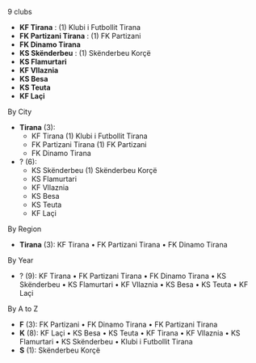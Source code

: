9 clubs

- **KF Tirana** : (1) Klubi i Futbollit Tirana
- **FK Partizani Tirana** : (1) FK Partizani
- **FK Dinamo Tirana**
- **KS Skënderbeu** : (1) Skënderbeu Korçë
- **KS Flamurtari**
- **KF Vllaznia**
- **KS Besa**
- **KS Teuta**
- **KF Laçi**




By City

- **Tirana** (3): 
  - KF Tirana  (1) Klubi i Futbollit Tirana
  - FK Partizani Tirana  (1) FK Partizani
  - FK Dinamo Tirana 
- ? (6): 
  - KS Skënderbeu  (1) Skënderbeu Korçë
  - KS Flamurtari 
  - KF Vllaznia 
  - KS Besa 
  - KS Teuta 
  - KF Laçi 




By Region

- **Tirana** (3):   KF Tirana • FK Partizani Tirana • FK Dinamo Tirana




By Year

- ? (9):   KF Tirana • FK Partizani Tirana • FK Dinamo Tirana • KS Skënderbeu • KS Flamurtari • KF Vllaznia • KS Besa • KS Teuta • KF Laçi






By A to Z

- **F** (3): FK Partizani • FK Dinamo Tirana • FK Partizani Tirana
- **K** (8): KF Laçi • KS Besa • KS Teuta • KF Tirana • KF Vllaznia • KS Flamurtari • KS Skënderbeu • Klubi i Futbollit Tirana
- **S** (1): Skënderbeu Korçë




